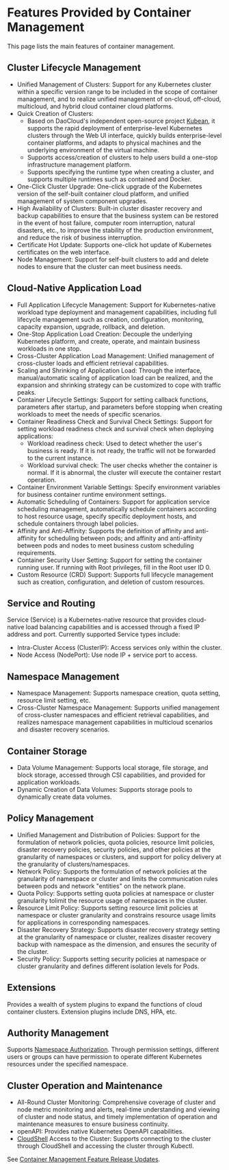 # Features Provided by Container Management

This page lists the main features of container management.

## Cluster Lifecycle Management

- Unified Management of Clusters: Support for any Kubernetes cluster within a specific version range to be included in the scope of container management, and to realize unified management of on-cloud, off-cloud, multicloud, and hybrid cloud container cloud platforms.
- Quick Creation of Clusters:
    - Based on DaoCloud's independent open-source project [Kubean](https://github.com/kubean-io/kubean), it supports the rapid deployment of enterprise-level Kubernetes clusters through the Web UI interface, quickly builds enterprise-level container platforms, and adapts to physical machines and the underlying environment of the virtual machine.
    - Supports access/creation of clusters to help users build a one-stop infrastructure management platform.
    - Supports specifying the runtime type when creating a cluster, and supports multiple runtimes such as contained and Docker.
- One-Click Cluster Upgrade: One-click upgrade of the Kubernetes version of the self-built container cloud platform, and unified management of system component upgrades.
- High Availability of Clusters: Built-in cluster disaster recovery and backup capabilities to ensure that the business system can be restored in the event of host failure, computer room interruption, natural disasters, etc., to improve the stability of the production environment, and reduce the risk of business interruption.
- Certificate Hot Update: Supports one-click hot update of Kubernetes certificates on the web interface.
- Node Management: Support for self-built clusters to add and delete nodes to ensure that the cluster can meet business needs.

## Cloud-Native Application Load

- Full Application Lifecycle Management: Support for Kubernetes-native workload type deployment and management capabilities, including full lifecycle management such as creation, configuration, monitoring, capacity expansion, upgrade, rollback, and deletion.
- One-Stop Application Load Creation: Decouple the underlying Kubernetes platform, and create, operate, and maintain business workloads in one stop.
- Cross-Cluster Application Load Management: Unified management of cross-cluster loads and efficient retrieval capabilities.
- Scaling and Shrinking of Application Load: Through the interface, manual/automatic scaling of application load can be realized, and the expansion and shrinking strategy can be customized to cope with traffic peaks.
- Container Lifecycle Settings: Support for setting callback functions, parameters after startup, and parameters before stopping when creating workloads to meet the needs of specific scenarios.
- Container Readiness Check and Survival Check Settings: Support for setting workload readiness check and survival check when deploying applications:
    - Workload readiness check: Used to detect whether the user's business is ready. If it is not ready, the traffic will not be forwarded to the current instance.
    - Workload survival check: The user checks whether the container is normal. If it is abnormal, the cluster will execute the container restart operation.
- Container Environment Variable Settings: Specify environment variables for business container runtime environment settings.
- Automatic Scheduling of Containers: Support for application service scheduling management, automatically schedule containers according to host resource usage, specify specific deployment hosts, and schedule containers through label policies.
- Affinity and Anti-Affinity: Supports the definition of affinity and anti-affinity for scheduling between pods; and affinity and anti-affinity between pods and nodes to meet business custom scheduling requirements.
- Container Security User Setting: Support for setting the container running user. If running with Root privileges, fill in the Root user ID 0.
- Custom Resource (CRD) Support: Supports full lifecycle management such as creation, configuration, and deletion of custom resources.

## Service and Routing

Service (Service) is a Kubernetes-native resource that provides cloud-native load balancing capabilities and is accessed through a fixed IP address and port. Currently supported Service types include:

- Intra-Cluster Access (ClusterIP): Access services only within the cluster.
- Node Access (NodePort): Use node IP + service port to access.

## Namespace Management

- Namespace Management: Supports namespace creation, quota setting, resource limit setting, etc.
- Cross-Cluster Namespace Management: Supports unified management of cross-cluster namespaces and efficient retrieval capabilities, and realizes namespace management capabilities in multicloud scenarios and disaster recovery scenarios.

## Container Storage

- Data Volume Management: Supports local storage, file storage, and block storage, accessed through CSI capabilities, and provided for application workloads.
- Dynamic Creation of Data Volumes: Supports storage pools to dynamically create data volumes.

## Policy Management

- Unified Management and Distribution of Policies: Support for the formulation of network policies, quota policies, resource limit policies, disaster recovery policies, security policies, and other policies at the granularity of namespaces or clusters, and support for policy delivery at the granularity of clusters/namespaces.
- Network Policy: Supports the formulation of network policies at the granularity of namespace or cluster and limits the communication rules between pods and network "entities" on the network plane.
- Quota Policy: Supports setting quota policies at namespace or cluster granularity tolimit the resource usage of namespaces in the cluster.
- Resource Limit Policy: Supports setting resource limit policies at namespace or cluster granularity and constrains resource usage limits for applications in corresponding namespaces.
- Disaster Recovery Strategy: Supports disaster recovery strategy setting at the granularity of namespace or cluster, realizes disaster recovery backup with namespace as the dimension, and ensures the security of the cluster.
- Security Policy: Supports setting security policies at namespace or cluster granularity and defines different isolation levels for Pods.

## Extensions

Provides a wealth of system plugins to expand the functions of cloud container clusters. Extension plugins include DNS, HPA, etc.

## Authority Management

Supports [Namespace Authorization](../user-guide/permissions/cluster-ns-auth.md). Through permission settings, different users or groups can have permission to operate different Kubernetes resources under the specified namespace.

## Cluster Operation and Maintenance

- All-Round Cluster Monitoring: Comprehensive coverage of cluster and node metric monitoring and alerts, real-time understanding and viewing of cluster and node status, and timely implementation of operation and maintenance measures to ensure business continuity.
- openAPI: Provides native Kubernetes OpenAPI capabilities.
- [CloudShell](../../community/cloudtty.md) Access to the Cluster: Supports connecting to the cluster through CloudShell and accessing the cluster through Kubectl.

See [Container Management Feature Release Updates](./news.md).
